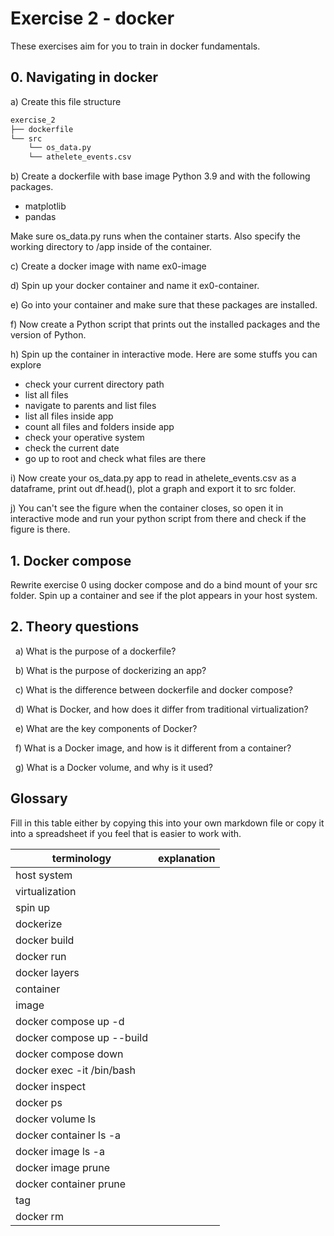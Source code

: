 # Exercise 2 - docker

These exercises aim for you to train in docker fundamentals.

## 0. Navigating in docker

a) Create this file structure

```bash
exercise_2
├── dockerfile
└── src
    └── os_data.py
    └── athelete_events.csv
```

b) Create a dockerfile with base image Python 3.9 and with the following packages.

- matplotlib
- pandas

Make sure os_data.py runs when the container starts. Also specify the working directory to /app inside of the container.

c) Create a docker image with name ex0-image

d) Spin up your docker container and name it ex0-container.

e) Go into your container and make sure that these packages are installed.

f) Now create a Python script that prints out the installed packages and the version of Python.

h) Spin up the container in interactive mode. Here are some stuffs you can explore

- check your current directory path
- list all files
- navigate to parents and list files
- list all files inside app
- count all files and folders inside app
- check your operative system
- check the current date
- go up to root and check what files are there

i) Now create your os_data.py app to read in athelete_events.csv as a dataframe, print out df.head(), plot a graph and export it to src folder.

j) You can't see the figure when the container closes, so open it in interactive mode and run your python script from there and check if the figure is there.

## 1. Docker compose

Rewrite exercise 0 using docker compose and do a bind mount of your src folder. Spin up a container and see if the plot appears in your host system.

## 2. Theory questions

&nbsp; a) What is the purpose of a dockerfile?

&nbsp; b) What is the purpose of dockerizing an app?

&nbsp; c) What is the difference between dockerfile and docker compose?

&nbsp; d) What is Docker, and how does it differ from traditional virtualization?

&nbsp; e) What are the key components of Docker?

&nbsp; f) What is a Docker image, and how is it different from a container?

&nbsp; g) What is a Docker volume, and why is it used?

## Glossary

Fill in this table either by copying this into your own markdown file or copy it into a spreadsheet if you feel that is easier to work with.

| terminology               | explanation |
| ------------------------- | ----------- |
| host system               |             |
| virtualization            |             |
| spin up                   |             |
| dockerize                 |             |
| docker build              |             |
| docker run                |             |
| docker layers             |             |
| container                 |             |
| image                     |             |
| docker compose up -d      |             |
| docker compose up --build |             |
| docker compose down       |             |
| docker exec -it /bin/bash |             |
| docker inspect            |             |
| docker ps                 |             |
| docker volume ls          |             |
| docker container ls -a    |             |
| docker image ls -a        |             |
| docker image prune        |             |
| docker container prune    |             |
| tag                       |             |
| docker rm                 |             |
